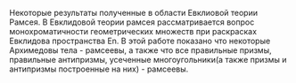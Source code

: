 Некоторые результаты полученные в области Евклиовой теории Рамсея. В Евклидовой теории рамсея рассматривается вопрос монохроматичности
геометрических множеств при раскрасках Евклидова пространства En. В этой работе показано что некоторые Архимедовы тела - рамсеевы, а также что все правильные призмы, правильные
антипризмы, усеченные многоугольники(а также призмы и антипризмы построенные на них) - рамсеевы.
